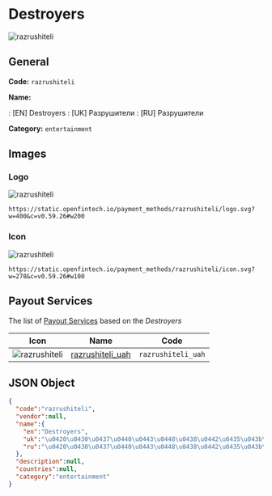 
# Destroyers 
![razrushiteli](https://static.openfintech.io/payment_methods/razrushiteli/logo.svg?w=400&c=v0.59.26#w200)  

## General 
**Code:** `razrushiteli` 
 
**Name:** 
 
:	[EN] Destroyers 
:	[UK] Разрушители 
:	[RU] Разрушители 
 
**Category:** `entertainment` 
 

## Images 

### Logo 
![razrushiteli](https://static.openfintech.io/payment_methods/razrushiteli/logo.svg?w=400&c=v0.59.26#w200)  

```
https://static.openfintech.io/payment_methods/razrushiteli/logo.svg?w=400&c=v0.59.26#w200
```  

### Icon 
![razrushiteli](https://static.openfintech.io/payment_methods/razrushiteli/icon.svg?w=278&c=v0.59.26#w100)  

```
https://static.openfintech.io/payment_methods/razrushiteli/icon.svg?w=278&c=v0.59.26#w100
```  

## Payout Services 
 
The list of [Payout Services](/payout-services/) based on the _Destroyers_ 

|Icon|Name|Code| 
|:---:|:---:|:---:| 
|![razrushiteli](https://static.openfintech.io/payout_methods/razrushiteli/icon.svg?w=278&c=v0.59.26#w40) |[razrushiteli_uah](/payout-services/razrushiteli_uah/)|`razrushiteli_uah`| 
 

## JSON Object 

```json
{
  "code":"razrushiteli",
  "vendor":null,
  "name":{
    "en":"Destroyers",
    "uk":"\u0420\u0430\u0437\u0440\u0443\u0448\u0438\u0442\u0435\u043b\u0438",
    "ru":"\u0420\u0430\u0437\u0440\u0443\u0448\u0438\u0442\u0435\u043b\u0438"
  },
  "description":null,
  "countries":null,
  "category":"entertainment"
}
```  
